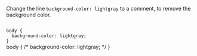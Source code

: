Change the line `background-color: lightgray` to a comment, to remove the background color.

<codeblock language="css" type="exercise" testMode="fixedInput">
<code>
body {
  background-color: lightgray;
}
</code>

<solution>
body {
  /* background-color: lightgray; */
}
</solution>
</codeblock>